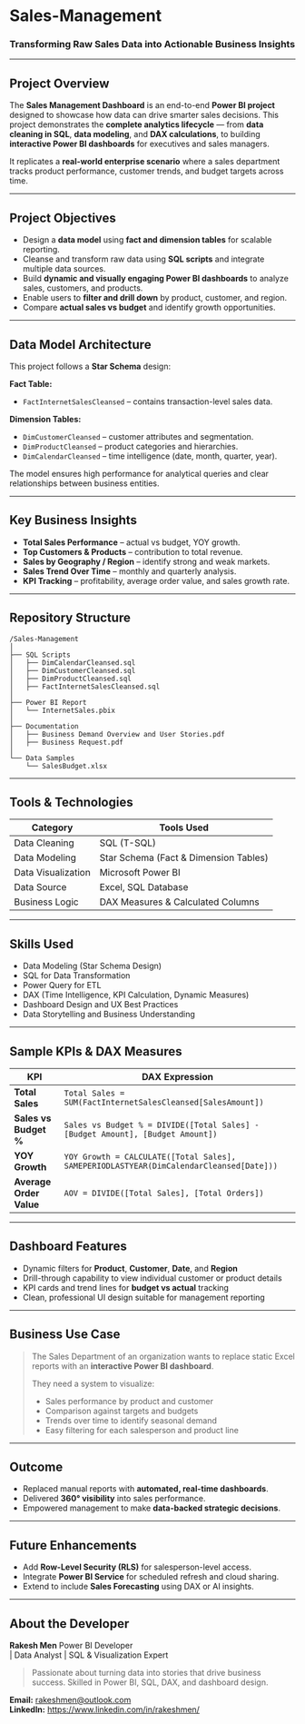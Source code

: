 # Sales-Management

### Transforming Raw Sales Data into Actionable Business Insights

---

## Project Overview

The **Sales Management Dashboard** is an end-to-end **Power BI project** designed to showcase how data can drive smarter sales decisions.
This project demonstrates the **complete analytics lifecycle** — from **data cleaning in SQL**, **data modeling**, and **DAX calculations**, to building **interactive Power BI dashboards** for executives and sales managers.

It replicates a **real-world enterprise scenario** where a sales department tracks product performance, customer trends, and budget targets across time.

---

## Project Objectives

* Design a **data model** using **fact and dimension tables** for scalable reporting.
* Cleanse and transform raw data using **SQL scripts** and integrate multiple data sources.
* Build **dynamic and visually engaging Power BI dashboards** to analyze sales, customers, and products.
* Enable users to **filter and drill down** by product, customer, and region.
* Compare **actual sales vs budget** and identify growth opportunities.

---

## Data Model Architecture

This project follows a **Star Schema** design:

**Fact Table:**

* `FactInternetSalesCleansed` – contains transaction-level sales data.

**Dimension Tables:**

* `DimCustomerCleansed` – customer attributes and segmentation.
* `DimProductCleansed` – product categories and hierarchies.
* `DimCalendarCleansed` – time intelligence (date, month, quarter, year).

The model ensures high performance for analytical queries and clear relationships between business entities.

---

## Key Business Insights

*  **Total Sales Performance** – actual vs budget, YOY growth.
*  **Top Customers & Products** – contribution to total revenue.
*  **Sales by Geography / Region** – identify strong and weak markets.
*  **Sales Trend Over Time** – monthly and quarterly analysis.
*  **KPI Tracking** – profitability, average order value, and sales growth rate.

---

##  Repository Structure

```
/Sales-Management
│
├── SQL Scripts
│   ├── DimCalendarCleansed.sql
│   ├── DimCustomerCleansed.sql
│   ├── DimProductCleansed.sql
│   ├── FactInternetSalesCleansed.sql
│
├── Power BI Report
│   └── InternetSales.pbix
│
├── Documentation
│   ├── Business Demand Overview and User Stories.pdf
│   ├── Business Request.pdf
│
└── Data Samples
    └── SalesBudget.xlsx
```

---

## Tools & Technologies

| Category           | Tools Used                            |
| ------------------ | ------------------------------------- |
| Data Cleaning      | SQL (T-SQL)                           |
| Data Modeling      | Star Schema (Fact & Dimension Tables) |
| Data Visualization | Microsoft Power BI                    |
| Data Source        | Excel, SQL Database                   |
| Business Logic     | DAX Measures & Calculated Columns     |

---

## Skills Used

* Data Modeling (Star Schema Design)
* SQL for Data Transformation
* Power Query for ETL
* DAX (Time Intelligence, KPI Calculation, Dynamic Measures)
* Dashboard Design and UX Best Practices
* Data Storytelling and Business Understanding

---

## Sample KPIs & DAX Measures

| KPI                     | DAX Expression                                                                         |
| ----------------------- | -------------------------------------------------------------------------------------- |
| **Total Sales**         | `Total Sales = SUM(FactInternetSalesCleansed[SalesAmount])`                            |
| **Sales vs Budget %**   | `Sales vs Budget % = DIVIDE([Total Sales] - [Budget Amount], [Budget Amount])`         |
| **YOY Growth**          | `YOY Growth = CALCULATE([Total Sales], SAMEPERIODLASTYEAR(DimCalendarCleansed[Date]))` |
| **Average Order Value** | `AOV = DIVIDE([Total Sales], [Total Orders])`                                          |

---

## Dashboard Features

* Dynamic filters for **Product**, **Customer**, **Date**, and **Region**
* Drill-through capability to view individual customer or product details
* KPI cards and trend lines for **budget vs actual** tracking
* Clean, professional UI design suitable for management reporting

---

## Business Use Case

> The Sales Department of an organization wants to replace static Excel reports with an **interactive Power BI dashboard**.
>
> They need a system to visualize:
>
> * Sales performance by product and customer
> * Comparison against targets and budgets
> * Trends over time to identify seasonal demand
> * Easy filtering for each salesperson and product line

---

## Outcome

* Replaced manual reports with **automated, real-time dashboards**.
* Delivered **360° visibility** into sales performance.
* Empowered management to make **data-backed strategic decisions**.

---

## Future Enhancements

* Add **Row-Level Security (RLS)** for salesperson-level access.
* Integrate **Power BI Service** for scheduled refresh and cloud sharing.
* Extend to include **Sales Forecasting** using DAX or AI insights.

---

## About the Developer

**Rakesh Men**
Power BI Developer <br> | Data Analyst | SQL & Visualization Expert

> Passionate about turning data into stories that drive business success.
> Skilled in Power BI, SQL, DAX, and dashboard design.

**Email:** rakeshmen@outlook.com <br>
**LinkedIn:** https://www.linkedin.com/in/rakeshmen/
